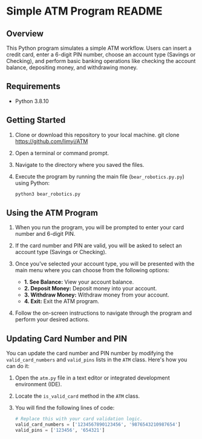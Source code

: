 # Simple ATM Program README

## Overview

This Python program simulates a simple ATM workflow. Users can insert a credit card, enter a 6-digit PIN number, choose an account type (Savings or Checking), and perform basic banking operations like checking the account balance, depositing money, and withdrawing money.

## Requirements

- Python 3.8.10 

## Getting Started

1. Clone or download this repository to your local machine.
     git clone https://github.com/limyi/ATM
   
2. Open a terminal or command prompt.

3. Navigate to the directory where you saved the files.

4. Execute the program by running the main file (`bear_robotics.py.py`) using Python:

   ```bash
   python3 bear_robotics.py

## Using the ATM Program

1. When you run the program, you will be prompted to enter your card number and 6-digit PIN.

2. If the card number and PIN are valid, you will be asked to select an account type (Savings or Checking).

3. Once you've selected your account type, you will be presented with the main menu where you can choose from the following options:

   - **1. See Balance:** View your account balance.
   - **2. Deposit Money:** Deposit money into your account.
   - **3. Withdraw Money:** Withdraw money from your account.
   - **4. Exit:** Exit the ATM program.

4. Follow the on-screen instructions to navigate through the program and perform your desired actions.


## Updating Card Number and PIN

You can update the card number and PIN number by modifying the `valid_card_numbers` and `valid_pins` lists in the `ATM` class. Here's how you can do it:

1. Open the `atm.py` file in a text editor or integrated development environment (IDE).

2. Locate the `is_valid_card` method in the `ATM` class.

3. You will find the following lines of code:

   ```python
   # Replace this with your card validation logic.
   valid_card_numbers = ['1234567890123456', '9876543210987654']
   valid_pins = ['123456', '654321']
